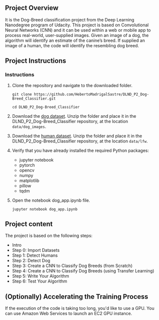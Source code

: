 
## Project Overview

It is the Dog-Breed classification project from the Deep Learning Nanodegree program of Udacity. This project is based on Convolutional Neural Networks (CNN) and it can be used within a web or mobile app to process real-world, user-supplied images.  Given an image of a dog, the algorithm will identify an estimate of the canine’s breed. If supplied an image of a human, the code will identify the resembling dog breed.  

## Project Instructions

### Instructions

1. Clone the repository and navigate to the downloaded folder.
	
	```	
	git clone https://github.com/HebertoMadrigalSastre/DLND_P2_Dog-Breed_Classifier.git

	cd DLND_P2_Dog-Breed_Classifier
	```

2. Download the [dog dataset](https://s3-us-west-1.amazonaws.com/udacity-aind/dog-project/dogImages.zip).  Unzip the folder and place it in the DLND_P2_Dog-Breed_Classifier repository, at the location `data/dog_images`.

3. Download the [human dataset](http://vis-www.cs.umass.edu/lfw/lfw.tgz). Unzip the folder and place it in the DLND_P2_Dog-Breed_Classifier repository, at the location `data/lfw`.

4. Verify that you have already installed the required Python packages:

	- jupyter notebook
	- pytorch
	- opencv
	- numpy
	- matplotlib
	- pillow
	- tqdm


5. Open the notebook dog_app.ipynb file.
	
	```
	jupyter notebook dog_app.ipynb
	```

## Project content

The project is based on the following steps: 

- Intro
- Step 0: Import Datasets
- Step 1: Detect Humans
- Step 2: Detect Dog
- Step 3: Create a CNN to Classify Dog Breeds (from Scratch)
- Step 4: Create a CNN to Classify Dog Breeds (using Transfer Learning)
- Step 5: Write Your Algorithm
- Step 6: Test Your Algorithm


## (Optionally) Accelerating the Training Process

If the execution of the code is taking too long, you'd like to use a GPU. You can use Amazon Web Services to launch an EC2 GPU instance.